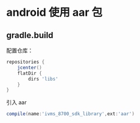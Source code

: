 # android 使用 aar 包

## gradle.build

配置仓库：

```groovy
repositories {
    jcenter()
    flatDir {
        dirs 'libs'
    }
}
```

引入 aar

```groovy
compile(name:'ivms_8700_sdk_library',ext:'aar')
```

